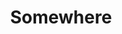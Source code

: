 ---
title: "Somewhere"
weight: 1
tags:
    - gallery
images:
    - https://live.staticflickr.com/65535/52764241841_e56df96104_k.jpg
hideExif: true
hideTitle: true
---